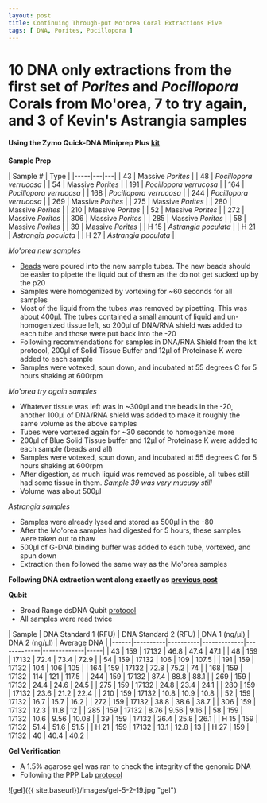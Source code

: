 ```yaml
---
layout: post
title: Continuing Through-put Mo'orea Coral Extractions Five
tags: [ DNA, Porites, Pocillopora ]
---
```

# 10 DNA only extractions from the first set of _Porites_ and _Pocillopora_ Corals from Mo'orea, 7 to try again, and 3 of Kevin's Astrangia samples

#### Using the Zymo Quick-DNA Miniprep Plus [kit](https://github.com/meschedl/MESPutnam_Open_Lab_Notebook/blob/master/company-protocols/_d4068_d4069_quick-dna_miniprep_plus_kit.pdf)

**Sample Prep**

| Sample # | Type |
|-----|---|---|
| 43 | Massive _Porites_ |
| 48 | _Pocillopora verrucosa_ |
| 54 | Massive _Porites_ |
| 191 | _Pocillopora verrucosa_ |
| 164 | _Pocillopora verrucosa_ |
| 168 | _Pocillopora verrucosa_ |
| 244 | _Pocillopora verrucosa_ |
| 269 | Massive _Porites_ |
| 275 | Massive _Porites_ |
| 280 | Massive _Porites_ |
| 210 | Massive _Porites_ |
| 52 | Massive _Porites_ |
| 272 | Massive _Porites_ |
| 306 | Massive _Porites_ |
| 285 | Massive _Porites_ |
| 58 | Massive _Porites_ |
| 39 | Massive _Porites_ |
| H 15 | _Astrangia poculata_ |
| H 21 | _Astrangia poculata_ |
| H 27 | _Astrangia poculata_ |

_Mo'orea new samples_
- [Beads](https://www.fishersci.com/shop/products/disruption-beads-0-5mm-yeast-1/50212143?searchHijack=true&searchTerm=50212143&searchType=RAPID&matchedCatNo=50212143) were poured into the new sample tubes. The new beads should be easier to pipette the liquid out of them as the do not get sucked up by the p20
- Samples were homogenized by vortexing for ~60 seconds for all samples
- Most of the liquid from the tubes was removed by pipetting. This was about 400µl. The tubes contained a small amount of liquid and un-homogenized tissue left, so 200µl of DNA/RNA shield was added to each tube and those were put back into the -20
- Following recommendations for samples in DNA/RNA Shield from the kit protocol, 200µl of Solid Tissue Buffer and 12µl of Proteinase K were added to each sample  
- Samples were votexed, spun down, and incubated at 55 degrees C for 5 hours shaking at 600rpm  

_Mo'orea try again samples_
- Whatever tissue was left was in ~300µl and the beads in the -20, another 100µl of DNA/RNA shield was added to make it roughly the same volume as the above samples
- Tubes were vortexed again for ~30 seconds to homogenize more
- 200µl of Blue Solid Tissue buffer and 12µl of Proteinase K were added to each sample (beads and all)
- Samples were votexed, spun down, and incubated at 55 degrees C for 5 hours shaking at 600rpm
- After digestion, as much liquid was removed as possible, all tubes still had some tissue in them. _Sample 39 was very mucusy still_
- Volume was about 500µl

_Astrangia samples_
- Samples were already lysed and stored as 500µl in the -80
- After the Mo'orea samples had digested for 5 hours, these samples were taken out to thaw
- 500µl of G-DNA binding buffer was added to each tube, vortexed, and spun down
- Extraction then followed the same way as the Mo'orea samples

**Following DNA extraction went along exactly as [previous post](https://meschedl.github.io/MESPutnam_Open_Lab_Notebook/8-Moorea-Coral-Extractions/)**



**Qubit**

- Broad Range dsDNA Qubit [protocol](https://meschedl.github.io/MESPutnam_Open_Lab_Notebook/Qubit-Protocol/)
- All samples were read twice

| Sample | DNA Standard 1 (RFU) | DNA Standard 2 (RFU) | DNA 1 (ng/µl) | DNA 2 (ng/µl) | Average DNA |
|------|----------|----------|-------------|-------------|-------------|-----|
| 43 | 159 | 17132 | 46.8 | 47.4 | 47.1 |
| 48 | 159 | 17132 | 72.4 | 73.4 | 72.9 |
| 54 | 159 | 17132 | 106 | 109 | 107.5 |
| 191 | 159 | 17132 | 104 | 106 | 105 |
| 164 | 159 | 17132 | 72.8 | 75.2 | 74 |
| 168 | 159 | 17132 | 114 | 121 | 117.5 |
| 244 | 159 | 17132 | 87.4 | 88.8 | 88.1 |
| 269 | 159 | 17132 | 24.4 | 24.6 | 24.5 |
| 275 | 159 | 17132 | 24.8 | 23.4 | 24.1 |
| 280 | 159 | 17132 | 23.6 | 21.2 | 22.4 |
| 210 | 159 | 17132 | 10.8 | 10.9 | 10.8 |
| 52 | 159 | 17132 | 16.7 | 15.7 | 16.2 |
| 272 | 159 | 17132 | 38.8 | 38.6 | 38.7 |
| 306 | 159 | 17132 | 12.3 | 11.8 | 12 |
| 285 | 159 | 17132 | 8.76 | 9.56 | 9.16 |
| 58 | 159 | 17132 | 10.6 | 9.56 | 10.08 |
| 39 | 159 | 17132 | 26.4 | 25.8 | 26.1 |
| H 15 | 159 | 17132 | 51.4 | 51.6 | 51.5 |
| H 21 | 159 | 17132 | 13.1 | 12.8 | 13 |
| H 27 | 159 | 17132 | 40 | 40.4 | 40.2 |



**Gel Verification**

- A 1.5% agarose gel was ran to check the integrity of the genomic DNA
- Following the PPP Lab [protocol](https://meschedl.github.io/MESPutnam_Open_Lab_Notebook/Gel-Protocol/)

![gel]({{ site.baseurl}}/images/gel-5-2-19.jpg "gel")
